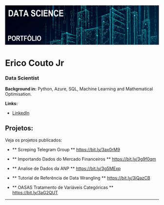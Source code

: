 <p align="center">
  <img src="banner.jpg" >
</p>

# Erico Couto Jr
### Data Scientist


**Background in:** Python, Azure, SQL, Machine Learning and Mathematical Optimisation.

**Links:**
* [LinkedIn](https://www.linkedin.com/in/ericocoutojr)



## Projetos:
Veja os projetos publicados:

* ** Screping Telegram Group ** https://bit.ly/3ax0rM9
* ** Importando Dados do Mercado Financeiros ** https://bit.ly/3g9f0qm
* ** Analise de Dados da ANP ** https://bit.ly/3g5MExp

* ** Tutorial de Referência de Data Wrangling ** https://bit.ly/3iQazCB
* ** OASAS Tratamento de Variáveis Categóricas ** https://bit.ly/3aG2QUT

---
